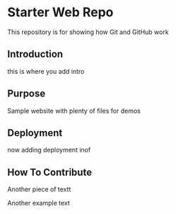 # Starter Web Repo

This repository is for showing how Git and GitHub work

## Introduction
this is where you add intro

## Purpose

Sample website with plenty of files for demos

## Deployment

now adding deployment inof


## How To Contribute
Another piece of textt

Another example text

